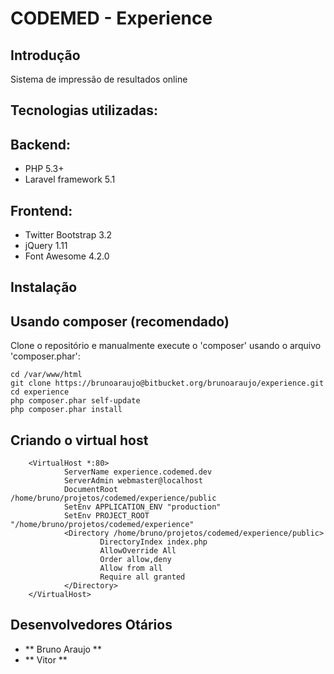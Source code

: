 CODEMED - Experience
=======================

Introdução
------------
Sistema de impressão de resultados online

Tecnologias utilizadas:
-----------------------
Backend:
--------
 * PHP 5.3+
 * Laravel framework 5.1

Frontend:
---------
 * Twitter Bootstrap 3.2
 * jQuery 1.11
 * Font Awesome 4.2.0

Instalação
------------

Usando composer (recomendado)
----------------------------
Clone o repositório e manualmente execute o 'composer' usando o arquivo 'composer.phar':

    cd /var/www/html
    git clone https://brunoaraujo@bitbucket.org/brunoaraujo/experience.git
    cd experience
    php composer.phar self-update
    php composer.phar install

Criando o virtual host
------------
        <VirtualHost *:80>
                ServerName experience.codemed.dev
                ServerAdmin webmaster@localhost
                DocumentRoot /home/bruno/projetos/codemed/experience/public
                SetEnv APPLICATION_ENV "production"
                SetEnv PROJECT_ROOT "/home/bruno/projetos/codemed/experience"
                <Directory /home/bruno/projetos/codemed/experience/public>
                        DirectoryIndex index.php
                        AllowOverride All
                        Order allow,deny
                        Allow from all
                        Require all granted
                </Directory>
        </VirtualHost>

Desenvolvedores Otários
-------------
* ** Bruno Araujo **
* ** Vitor **
